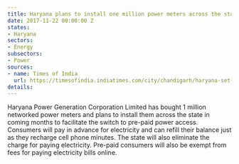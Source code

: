 ```yaml
---
title: Haryana plans to install one million power meters across the state
date: 2017-11-22 00:00:00 Z
states:
- Haryana
sectors:
- Energy
subsectors:
- Power
sources:
- name: Times of India
  url: https://timesofindia.indiatimes.com/city/chandigarh/haryana-set-for-pre-paid-power-meters/articleshow/61676744.cms
details: 
---
```


Haryana Power Generation Corporation Limited has bought 1 million networked power meters and plans to install them across the state in coming months to facilitate the switch to pre-paid power access. Consumers will pay in advance for electricity and can refill their balance just as they recharge cell phone minutes. The state will also eliminate the charge for paying electricity. Pre-paid consumers will also be exempt from fees for paying electricity bills online. 
